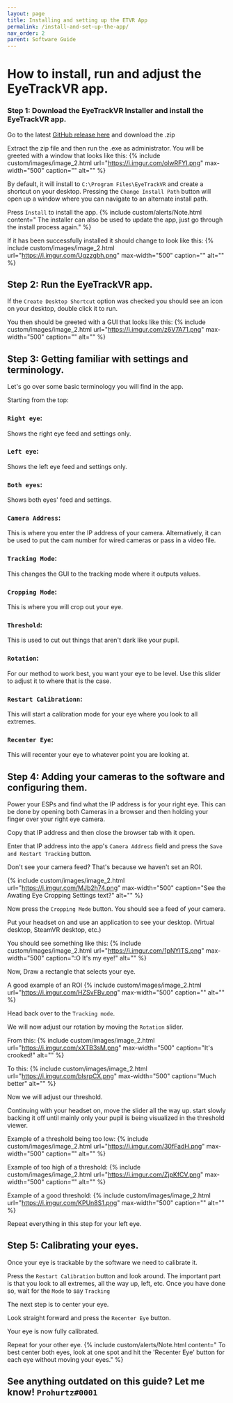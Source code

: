 ```yaml
---
layout: page
title: Installing and setting up the ETVR App
permalink: /install-and-set-up-the-app/
nav_order: 2
parent: Software Guide
---
```




# How to install, run and adjust the EyeTrackVR app.

### Step 1: Download the EyeTrackVR Installer and install the EyeTrackVR app.

Go to the latest [GitHub release here](https://github.com/RedHawk989/EyeTrackVR-Installer/releases/tag/EyeTrackVR-Installer-0.2.1) and download the .zip

Extract the zip file and then run the .exe as administrator.
You will be greeted with a window that looks like this:
{% include custom/images/image_2.html url="https://i.imgur.com/olwRFYI.png" max-width="500" caption="" alt="" %}

By default, it will install to `C:\Program Files\EyeTrackVR` and create a shortcut on your desktop.
Pressing the `Change Install Path` button will open up a window where you can navigate to an alternate install path.

Press `Install` to install the app. 
{% include custom/alerts/Note.html content=" The installer can also be used to update the app, just go through the install process again." %}

If it has been successfully installed it should change to look like this:
{% include custom/images/image_2.html url="https://i.imgur.com/Ugzzgbh.png" max-width="500" caption="" alt="" %}

## Step 2: Run the EyeTrackVR app.

If the `Create Desktop Shortcut` option was checked you should see an icon on your desktop, double click it to run.

You then should be greeted with a GUI that looks like this:
{% include custom/images/image_2.html url="https://i.imgur.com/z6V7A71.png" max-width="500" caption="" alt="" %}

## Step 3: Getting familiar with settings and terminology.

Let's go over some basic terminology you will find in the app.

Starting from the top:

### `Right eye`: 
Shows the right eye feed and settings only.

###  `Left eye`: 
Shows the left eye feed and settings only.

### `Both eyes`: 
Shows both eyes' feed and settings.

### `Camera Address`:
This is where you enter the IP address of your camera.
Alternatively, it can be used to put the cam number for wired cameras or pass in a video file.

### `Tracking Mode`: 
This changes the GUI to the tracking mode where it outputs values.

### `Cropping Mode`: 
This is where you will crop out your eye. 

### `Threshold`: 
This is used to cut out things that aren't dark like your pupil.

### `Rotation`: 
For our method to work best, you want your eye to be level. 
Use this slider to adjust it to where that is the case.

### `Restart Calibrationn`: 
This will start a calibration mode for your eye where you look to all extremes.

### `Recenter Eye`: 
This will recenter your eye to whatever point you are looking at.


## Step 4: Adding your cameras to the software and configuring them.
Power your ESPs and find what the IP address is for your right eye. This can be done by opening both Cameras in a browser and then holding your finger over your right eye camera. 

Copy that IP address and then close the browser tab with it open.

Enter that IP address into the app's `Camera Address` field and press the `Save and Restart Tracking` button.

Don't see your camera feed? That's because we haven't set an ROI.

{% include custom/images/image_2.html url="https://i.imgur.com/MJb2h74.png" max-width="500" caption="See the Awating Eye Cropping Settings text?" alt="" %}

Now press the `Cropping Mode` button.
You should see a feed of your camera.

Put your headset on and use an application to see your desktop. (Virtual desktop, SteamVR desktop, etc.)

You should see something like this:
{% include custom/images/image_2.html url="https://i.imgur.com/1pNYITS.png" max-width="500" caption=":O It's my eye!" alt="" %}

Now, Draw a rectangle that selects your eye.

A good example of an ROI
{% include custom/images/image_2.html url="https://i.imgur.com/HZSvFBv.png" max-width="500" caption="" alt="" %}

Head back over to the `Tracking mode`.

We will now adjust our rotation by moving the `Rotation` slider.

From this:
{% include custom/images/image_2.html url="https://i.imgur.com/xXTB3sM.png" max-width="500" caption="It's crooked!" alt="" %}

To this:
{% include custom/images/image_2.html url="https://i.imgur.com/blsrpCX.png" max-width="500" caption="Much better" alt="" %}

Now we will adjust our threshold.

Continuing with your headset on, move the slider all the way up.
start slowly backing it off until mainly only your pupil is being visualized in the threshold viewer.

Example of a threshold being too low:
{% include custom/images/image_2.html url="https://i.imgur.com/30fFadH.png" max-width="500" caption="" alt="" %}

Example of too high of a threshold:
{% include custom/images/image_2.html url="https://i.imgur.com/ZjpKfCV.png" max-width="500" caption="" alt="" %}

Example of a good threshold:
{% include custom/images/image_2.html url="https://i.imgur.com/KPUn8S1.png" max-width="500" caption="" alt="" %}

Repeat everything in this step for your left eye.

## Step 5: Calibrating your eyes.

Once your eye is trackable by the software we need to calibrate it.

Press the `Restart Calibration` button and look around.
The important part is that you look to all extremes, all the way up, left, etc.
Once you have done so, wait for the `Mode` to say `Tracking`

The next step is to center your eye.

Look straight forward and press the `Recenter Eye` button.

Your eye is now fully calibrated.

Repeat for your other eye.
{% include custom/alerts/Note.html content=" To best center both eyes, look at one spot and hit the 'Recenter Eye' button for each eye without moving your eyes." %}


## See anything outdated on this guide? Let me know! `Prohurtz#0001`
